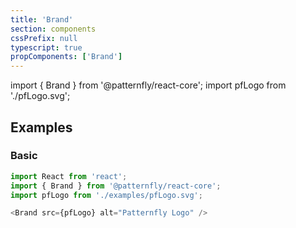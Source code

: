 ```yaml
---
title: 'Brand'
section: components
cssPrefix: null
typescript: true
propComponents: ['Brand']
---
```

import { Brand } from '@patternfly/react-core';
import pfLogo from './pfLogo.svg';

## Examples
### Basic
```js
import React from 'react';
import { Brand } from '@patternfly/react-core';
import pfLogo from './examples/pfLogo.svg';

<Brand src={pfLogo} alt="Patternfly Logo" />
```
